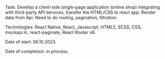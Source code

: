Task: Develop a client-side single-page application (online shop) integrating with third-party API services, transfer the HTML/CSS to react app. Render data from Api. Need to do routing, pagination, filtration.

Technologies: React Native, React, Javascript, HTML5, SCSS, CSS, mockapi.io, react-paginate, React Router v6.

Date of start: 06.10.2023.

Date of completion: in process.
